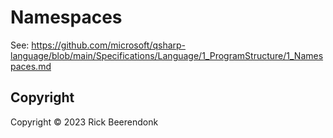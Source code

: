 # Namespaces

See: https://github.com/microsoft/qsharp-language/blob/main/Specifications/Language/1_ProgramStructure/1_Namespaces.md

## Copyright

Copyright © 2023 Rick Beerendonk

